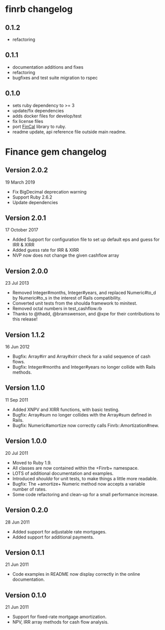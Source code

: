 # finrb changelog

## 0.1.2

- refactoring

## 0.1.1

- documentation additions and fixes
- refactoring
- bugfixes and test suite migration to rspec

## 0.1.0

- sets ruby dependency to >= 3
- update/fix dependencies
- adds docker files for develop/test
- fix license files
- port [FinCal](https://github.com/felixfan/FinCal) library to ruby.
- readme update, api reference file outside main readme.

# Finance gem changelog

## Version 2.0.2

19 March 2019

- Fix BigDecimal deprecation warning
- Support Ruby 2.6.2
- Update dependencies

## Version 2.0.1

17 October 2017

- Added Support for configuration file to set up default eps and guess for IRR & XIRR
- Added guess rate for IRR & XIRR
- NVP now does not change the given cashflow array

## Version 2.0.0

23 Jul 2013

- Removed Integer#months, Integer#years, and replaced Numeric#to_d by Numeric#to_s in the interest of Rails compatibility.
- Converted unit tests from the shoulda framework to minitest.
- Removed octal numbers in test_cashflow.rb
- Thanks to @thadd, @bramswenson, and @xpe for their contributions to this release!

## Version 1.1.2

16 Jun 2012

- Bugfix: Array#irr and Array#xirr check for a valid sequence of cash flows.
- Bugfix: Integer#months and Integer#years no longer collide with Rails methods.

## Version 1.1.0

11 Sep 2011

- Added XNPV and XIRR functions, with basic testing.
- Bugfix: Array#sum no longer collides with the Array#sum defined in Rails.
- Bugfix: Numeric#amortize now correctly calls Finrb::Amortization#new.

## Version 1.0.0

20 Jul 2011

- Moved to Ruby 1.9.
- All classes are now contained within the +Finrb+ namespace.
- LOTS of additional documentation and examples.
- Introduced _shoulda_ for unit tests, to make things a little more readable.
- Bugfix: The +amortize+ Numeric method now accepts a variable number of rates.
- Some code refactoring and clean-up for a small performance increase.

## Version 0.2.0

28 Jun 2011

- Added support for adjustable rate mortgages.
- Added support for additional payments.

## Version 0.1.1

21 Jun 2011

- Code examples in README now display correctly in the online documentation.

## Version 0.1.0

21 Jun 2011

- Support for fixed-rate mortgage amortization.
- NPV, IRR array methods for cash flow analysis.

